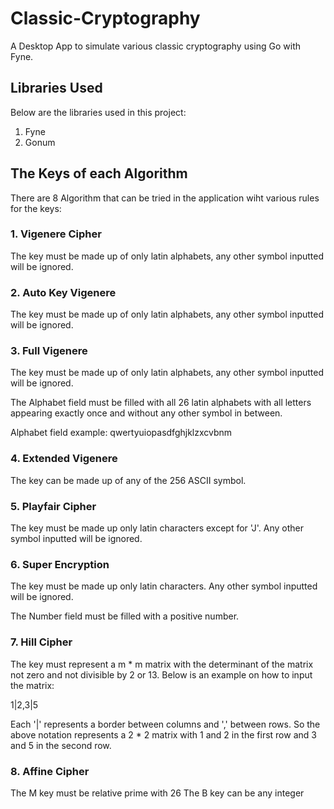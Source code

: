 # Classic-Cryptography

A Desktop App to simulate various classic cryptography using Go with Fyne.

## Libraries Used
Below are the libraries used in this project:
1. Fyne
2. Gonum

## The Keys of each Algorithm

There are 8 Algorithm that can be tried in the application wiht various rules for the keys:

### 1. Vigenere Cipher

The key must be made up of only latin alphabets, any other symbol inputted will be ignored.

### 2. Auto Key Vigenere

The key must be made up of only latin alphabets, any other symbol inputted will be ignored.

### 3. Full Vigenere

The key must be made up of only latin alphabets, any other symbol inputted will be ignored.

The Alphabet field must be filled with all 26 latin alphabets with all letters appearing exactly once and without any other symbol in between.

Alphabet field example: qwertyuiopasdfghjklzxcvbnm 

### 4. Extended Vigenere

The key can be made up of any of the 256 ASCII symbol.

### 5. Playfair Cipher

The key must be made up only latin characters except for 'J'. Any other symbol inputted will be ignored.

### 6. Super Encryption

The key must be made up only latin characters. Any other symbol inputted will be ignored.

The Number field must be filled with a positive number.

### 7. Hill Cipher

The key must represent a m * m matrix with the determinant of the matrix not zero and not divisible by 2 or 13. Below is an example on how to input the matrix:

1|2,3|5

Each '|' represents a border between columns and ',' between rows. So the above notation represents a 2 * 2 matrix with 1 and 2 in the first row and 3 and 5 in the second row.

### 8. Affine Cipher

The M key must be relative prime with 26
The B key can be any integer